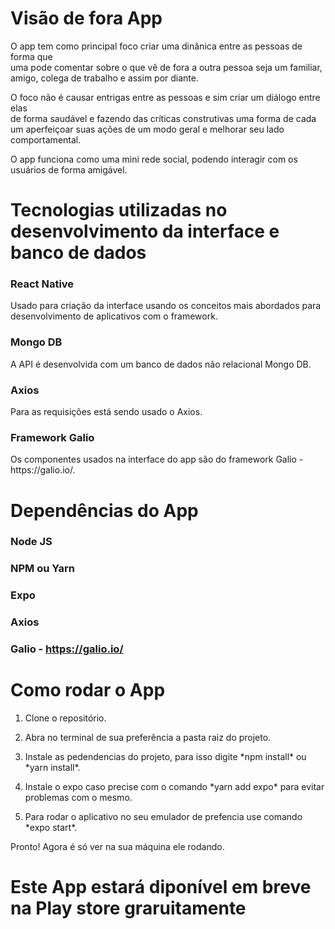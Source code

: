 # Visão de fora App

<p>O app tem como principal foco criar uma dinânica entre as pessoas de forma que <br /> uma pode comentar sobre o que vê de fora a outra pessoa seja um familiar, <br /> amigo, colega de trabalho e assim por diante.<br />

<p>O foco não é causar entrigas entre as pessoas e sim criar um diálogo entre elas <br /> de forma saudável e fazendo das críticas construtivas uma forma de cada <br /> um aperfeiçoar suas ações de um modo geral e melhorar seu lado comportamental.<br />

<p>O app funciona como uma mini rede social, podendo interagir com os usuários de forma amigável.<br />

# Tecnologias utilizadas no desenvolvimento da interface e banco de dados

### React Native

<p>Usado para criação da interface usando os conceitos mais abordados para desenvolvimento de aplicativos com o framework. <br />

### Mongo DB

<p>A API é desenvolvida com um banco de dados não relacional Mongo DB.

### Axios

<p>Para as requisições está sendo usado o Axios.

### Framework Galio

<p>Os componentes usados na interface do app são do framework Galio - https://galio.io/.

# Dependências do App

### Node JS
### NPM ou Yarn
### Expo
### Axios
### Galio - https://galio.io/

# Como rodar o App

1. <p>Clone o repositório.
2. <p>Abra no terminal de sua preferência a pasta raiz do projeto.
3. <p>Instale as pedendencias do projeto, para isso digite *npm install* ou *yarn install*.
4. <p>Instale o expo caso precise com o comando *yarn add expo* para evitar problemas com o mesmo.
5. <p>Para rodar o aplicativo no seu emulador de prefencia use comando *expo start*.

Pronto! Agora é só ver na sua máquina ele rodando.

# Este App estará diponível em breve na Play store graruitamente


